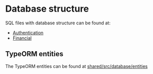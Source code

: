 # Database structure

SQL files with database structure can be found at:

- [Authentication](../../deployment/database/authentication)
- [Financial](../../deployment/database/financial)

## TypeORM entities

The TypeORM entities can be found at [shared/src/database/entities](../../shared/src/database/entities)
